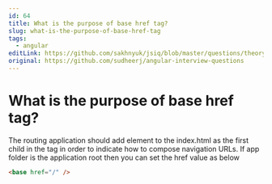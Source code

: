 ```yaml
---
id: 64
title: What is the purpose of base href tag?
slug: what-is-the-purpose-of-base-href-tag
tags:
  - angular
editLink: https://github.com/sakhnyuk/jsiq/blob/master/questions/theory/angular/64.md
original: https://github.com/sudheerj/angular-interview-questions
---
```


# What is the purpose of base href tag?

The routing application should add <base> element to the index.html as the first child in the <head> tag in order to indicate how to compose navigation URLs. If app folder is the application root then you can set the href value as below

```html
<base href="/" />
```